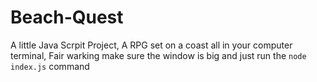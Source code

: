 # Beach-Quest

A little Java Scrpit Project, A RPG set on a coast all
in your computer terminal, Fair warking make sure the
window is big and just run the  `node index.js` command
